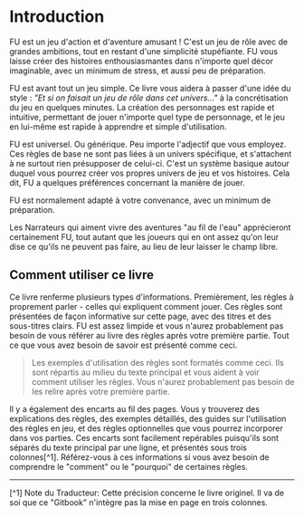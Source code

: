 # Introduction

FU est un jeu d'action et d'aventure amusant ! C'est un jeu de rôle avec de grandes ambitions, tout en restant d'une simplicité stupéfiante. FU vous laisse créer des histoires enthousiasmantes dans n'importe quel décor imaginable, avec un minimum de stress, et aussi peu de préparation.

FU est avant tout un jeu simple. Ce livre vous aidera à passer d'une idée du style : *"Et si on faisait un jeu de rôle dans cet univers..."* à la concrétisation du jeu en quelques minutes. La création des personnages est rapide et intuitive, permettant de jouer n'importe quel type de personnage, et le jeu en lui-même est rapide à apprendre et simple d'utilisation.

FU est universel. Ou générique. Peu importe l'adjectif que vous employez. Ces règles de base ne sont pas liées à un univers spécifique, et s'attachent à ne surtout rien présupposer de celui-ci. C'est un système basique autour duquel vous pourrez créer vos propres univers de jeu et vos histoires. Cela dit, FU a quelques préférences concernant la manière de jouer.

FU est normalement adapté à votre convenance, avec un minimum de préparation.

Les Narrateurs qui aiment vivre des aventures "au fil de l'eau" apprécieront certainement FU, tout autant que les joueurs qui en ont assez qu'on leur dise ce qu'ils ne peuvent pas faire, au lieu de leur laisser le champ libre.

## Comment utiliser ce livre

Ce livre renferme plusieurs types d'informations. Premièrement, les règles à proprement parler - celles qui expliquent comment jouer. Ces règles sont présentées de façon informative sur cette page, avec des titres et des sous-titres clairs. FU est assez limpide et vous n'aurez probablement pas besoin de vous référer au livre des règles après votre première partie. Tout ce que vous avez besoin de savoir est présenté comme ceci.

> Les exemples d'utilisation des règles sont formatés comme ceci. Ils sont répartis au milieu du texte principal et vous aident à voir comment utiliser les règles. Vous n'aurez probablement pas besoin de les relire après votre première partie.

Il y a également des encarts au fil des pages. Vous y trouverez des explications des règles, des exemples détaillés, des guides sur l'utilisation des règles en jeu, et des règles optionnelles que vous pourrez incorporer dans vos parties. Ces encarts sont facilement repérables puisqu'ils sont séparés du texte principal par une ligne, et présentés sous trois colonnes[^1]. Référez-vous à ces informations si vous avez besoin de comprendre le "comment" ou le "pourquoi" de certaines règles.

----

[^1] Note du Traducteur: Cette précision concerne le livre originel. Il va de soi que ce "Gitbook" n'intègre pas la mise en page en trois colonnes.
